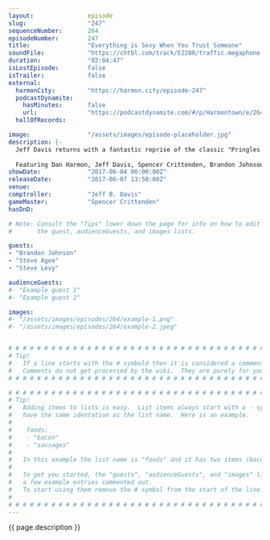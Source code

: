 ```yaml
---
layout:               episode
slug:                 "247"
sequenceNumber:       264
episodeNumber:        247
title:                "Everything is Sexy When You Trust Someone"
soundFile:            "https://chtbl.com/track/E2288/traffic.megaphone.fm/STA3321103982.mp3?updated=1596761750"
duration:             "02:04:47"
isLostEpisode:        false
isTrailer:            false
external:
  harmonCity:         "https://harmon.city/episode-247"
  podcastDynamite:
    hasMinutes:       false
    url:              "https://podcastdynamite.com/#/p/Harmontown/e/264/247"
  hallOfRecords:      

image:                "/assets/images/episode-placeholder.jpg"
description: |-
  Jeff Davis returns with a fantastic reprise of the classic "Pringles Dick". Brandon Johnson passes the comptroller torch back to Jeff. Dan, Jeff, Spencer and Steve Levy create characters for their new D&D campaign!
  
  Featuring Dan Harmon, Jeff Davis, Spencer Crittenden, Brandon Johnson, Steve Agee and Steve Levy.
showDate:             "2017-06-04 00:00:00Z"
releaseDate:          "2017-06-07 13:50:00Z"
venue:                
comptroller:          "Jeff B. Davis"
gameMaster:           "Spencer Crittenden"
hasDnD:               

# Note: Consult the "Tips" lower down the page for info on how to edit
#       the guest, audienceGuests, and images lists.

guests:
- "Brandon Johnson"
- "Steve Agee"
- "Steve Levy"

audienceGuests:
#- "Example guest 1"
#- "Example guest 2"

images:
#- "/assets/images/episodes/264/example-1.png"
#- "/assets/images/episodes/264/example-2.jpeg"


# # # # # # # # # # # # # # # # # # # # # # # # # # # # # # # # # # # # # # # # # # # # #
# Tip!
#   If a line starts with the # symbold then it is considered a comment.
#   Comments do not get processed by the wiki.  They are purely for your information.
# # # # # # # # # # # # # # # # # # # # # # # # # # # # # # # # # # # # # # # # # # # # #

# # # # # # # # # # # # # # # # # # # # # # # # # # # # # # # # # # # # # # # # # # # # #
# Tip!
#   Adding items to lists is easy.  List items always start with a - symbol and have
#   have the same identation as the list name.  Here is an example.
#
#    foods:
#    - "bacon"
#    - "sausages"
#
#   In this example the list name is "foods" and it has two items (bacon, and sausages).
#
#   To get you started, the "guests", "audienceGuests", and "images" lists below have
#   a few example entries commented out.
#   To start using them remove the # symbol from the start of the line.
#
# # # # # # # # # # # # # # # # # # # # # # # # # # # # # # # # # # # # # # # # # # # # #
---
```


<!-- The episode description will be rendered here -->
{{ page.description }}

<!-- Add your content BELOW here -->
<!-- vvvvvvvvvvvvvvvvvvvvvvvvvvv -->




<!-- ^^^^^^^^^^^^^^^^^^^^^^^^^^^ -->
<!-- Add your content ABOVE here -->

<!-- The episode gallery will be rendered here -->

